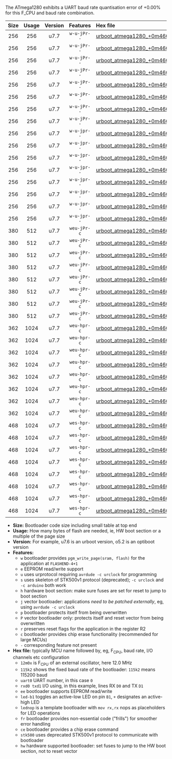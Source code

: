 The ATmega1280 exhibits a UART baud rate quantisation error of +0.00% for this F_CPU and baud rate combination.

|Size|Usage|Version|Features|Hex file|
|:-:|:-:|:-:|:-:|:--|
|256|256|u7.7|`w-u-jPr--`|[urboot_atmega1280_+0m4608x_++19k2_uart0_rxe0_txe1_led+b7.hex](https://raw.githubusercontent.com/stefanrueger/urboot.hex/main/mcus/atmega1280/external_oscillator/fcpu_+0m4608x/br_++19k2/urboot_atmega1280_+0m4608x_++19k2_uart0_rxe0_txe1_led+b7.hex)|
|256|256|u7.7|`w-u-jPr--`|[urboot_atmega1280_+0m4608x_++19k2_uart0_rxe0_txe1_lednop.hex](https://raw.githubusercontent.com/stefanrueger/urboot.hex/main/mcus/atmega1280/external_oscillator/fcpu_+0m4608x/br_++19k2/urboot_atmega1280_+0m4608x_++19k2_uart0_rxe0_txe1_lednop.hex)|
|256|256|u7.7|`w-u-jPr--`|[urboot_atmega1280_+0m4608x_++19k2_uart1_rxd2_txd3_led+b7.hex](https://raw.githubusercontent.com/stefanrueger/urboot.hex/main/mcus/atmega1280/external_oscillator/fcpu_+0m4608x/br_++19k2/urboot_atmega1280_+0m4608x_++19k2_uart1_rxd2_txd3_led+b7.hex)|
|256|256|u7.7|`w-u-jPr--`|[urboot_atmega1280_+0m4608x_++19k2_uart1_rxd2_txd3_lednop.hex](https://raw.githubusercontent.com/stefanrueger/urboot.hex/main/mcus/atmega1280/external_oscillator/fcpu_+0m4608x/br_++19k2/urboot_atmega1280_+0m4608x_++19k2_uart1_rxd2_txd3_lednop.hex)|
|256|256|u7.7|`w-u-jPr--`|[urboot_atmega1280_+0m4608x_++19k2_uart2_rxh0_txh1_led+b7.hex](https://raw.githubusercontent.com/stefanrueger/urboot.hex/main/mcus/atmega1280/external_oscillator/fcpu_+0m4608x/br_++19k2/urboot_atmega1280_+0m4608x_++19k2_uart2_rxh0_txh1_led+b7.hex)|
|256|256|u7.7|`w-u-jPr--`|[urboot_atmega1280_+0m4608x_++19k2_uart2_rxh0_txh1_lednop.hex](https://raw.githubusercontent.com/stefanrueger/urboot.hex/main/mcus/atmega1280/external_oscillator/fcpu_+0m4608x/br_++19k2/urboot_atmega1280_+0m4608x_++19k2_uart2_rxh0_txh1_lednop.hex)|
|256|256|u7.7|`w-u-jPr--`|[urboot_atmega1280_+0m4608x_++19k2_uart3_rxj0_txj1_led+b7.hex](https://raw.githubusercontent.com/stefanrueger/urboot.hex/main/mcus/atmega1280/external_oscillator/fcpu_+0m4608x/br_++19k2/urboot_atmega1280_+0m4608x_++19k2_uart3_rxj0_txj1_led+b7.hex)|
|256|256|u7.7|`w-u-jPr--`|[urboot_atmega1280_+0m4608x_++19k2_uart3_rxj0_txj1_lednop.hex](https://raw.githubusercontent.com/stefanrueger/urboot.hex/main/mcus/atmega1280/external_oscillator/fcpu_+0m4608x/br_++19k2/urboot_atmega1280_+0m4608x_++19k2_uart3_rxj0_txj1_lednop.hex)|
|256|256|u7.7|`w-u-jpr--`|[urboot_atmega1280_+0m4608x_++19k2_uart0_rxe0_txe1_led+b7_fr.hex](https://raw.githubusercontent.com/stefanrueger/urboot.hex/main/mcus/atmega1280/external_oscillator/fcpu_+0m4608x/br_++19k2/urboot_atmega1280_+0m4608x_++19k2_uart0_rxe0_txe1_led+b7_fr.hex)|
|256|256|u7.7|`w-u-jpr--`|[urboot_atmega1280_+0m4608x_++19k2_uart0_rxe0_txe1_lednop_fr.hex](https://raw.githubusercontent.com/stefanrueger/urboot.hex/main/mcus/atmega1280/external_oscillator/fcpu_+0m4608x/br_++19k2/urboot_atmega1280_+0m4608x_++19k2_uart0_rxe0_txe1_lednop_fr.hex)|
|256|256|u7.7|`w-u-jpr--`|[urboot_atmega1280_+0m4608x_++19k2_uart1_rxd2_txd3_led+b7_fr.hex](https://raw.githubusercontent.com/stefanrueger/urboot.hex/main/mcus/atmega1280/external_oscillator/fcpu_+0m4608x/br_++19k2/urboot_atmega1280_+0m4608x_++19k2_uart1_rxd2_txd3_led+b7_fr.hex)|
|256|256|u7.7|`w-u-jpr--`|[urboot_atmega1280_+0m4608x_++19k2_uart1_rxd2_txd3_lednop_fr.hex](https://raw.githubusercontent.com/stefanrueger/urboot.hex/main/mcus/atmega1280/external_oscillator/fcpu_+0m4608x/br_++19k2/urboot_atmega1280_+0m4608x_++19k2_uart1_rxd2_txd3_lednop_fr.hex)|
|256|256|u7.7|`w-u-jpr--`|[urboot_atmega1280_+0m4608x_++19k2_uart2_rxh0_txh1_led+b7_fr.hex](https://raw.githubusercontent.com/stefanrueger/urboot.hex/main/mcus/atmega1280/external_oscillator/fcpu_+0m4608x/br_++19k2/urboot_atmega1280_+0m4608x_++19k2_uart2_rxh0_txh1_led+b7_fr.hex)|
|256|256|u7.7|`w-u-jpr--`|[urboot_atmega1280_+0m4608x_++19k2_uart2_rxh0_txh1_lednop_fr.hex](https://raw.githubusercontent.com/stefanrueger/urboot.hex/main/mcus/atmega1280/external_oscillator/fcpu_+0m4608x/br_++19k2/urboot_atmega1280_+0m4608x_++19k2_uart2_rxh0_txh1_lednop_fr.hex)|
|256|256|u7.7|`w-u-jpr--`|[urboot_atmega1280_+0m4608x_++19k2_uart3_rxj0_txj1_led+b7_fr.hex](https://raw.githubusercontent.com/stefanrueger/urboot.hex/main/mcus/atmega1280/external_oscillator/fcpu_+0m4608x/br_++19k2/urboot_atmega1280_+0m4608x_++19k2_uart3_rxj0_txj1_led+b7_fr.hex)|
|256|256|u7.7|`w-u-jpr--`|[urboot_atmega1280_+0m4608x_++19k2_uart3_rxj0_txj1_lednop_fr.hex](https://raw.githubusercontent.com/stefanrueger/urboot.hex/main/mcus/atmega1280/external_oscillator/fcpu_+0m4608x/br_++19k2/urboot_atmega1280_+0m4608x_++19k2_uart3_rxj0_txj1_lednop_fr.hex)|
|380|512|u7.7|`weu-jPr-c`|[urboot_atmega1280_+0m4608x_++19k2_uart0_rxe0_txe1_ee_led+b7_fr_ce.hex](https://raw.githubusercontent.com/stefanrueger/urboot.hex/main/mcus/atmega1280/external_oscillator/fcpu_+0m4608x/br_++19k2/urboot_atmega1280_+0m4608x_++19k2_uart0_rxe0_txe1_ee_led+b7_fr_ce.hex)|
|380|512|u7.7|`weu-jPr-c`|[urboot_atmega1280_+0m4608x_++19k2_uart0_rxe0_txe1_ee_lednop_fr_ce.hex](https://raw.githubusercontent.com/stefanrueger/urboot.hex/main/mcus/atmega1280/external_oscillator/fcpu_+0m4608x/br_++19k2/urboot_atmega1280_+0m4608x_++19k2_uart0_rxe0_txe1_ee_lednop_fr_ce.hex)|
|380|512|u7.7|`weu-jPr-c`|[urboot_atmega1280_+0m4608x_++19k2_uart1_rxd2_txd3_ee_led+b7_fr_ce.hex](https://raw.githubusercontent.com/stefanrueger/urboot.hex/main/mcus/atmega1280/external_oscillator/fcpu_+0m4608x/br_++19k2/urboot_atmega1280_+0m4608x_++19k2_uart1_rxd2_txd3_ee_led+b7_fr_ce.hex)|
|380|512|u7.7|`weu-jPr-c`|[urboot_atmega1280_+0m4608x_++19k2_uart1_rxd2_txd3_ee_lednop_fr_ce.hex](https://raw.githubusercontent.com/stefanrueger/urboot.hex/main/mcus/atmega1280/external_oscillator/fcpu_+0m4608x/br_++19k2/urboot_atmega1280_+0m4608x_++19k2_uart1_rxd2_txd3_ee_lednop_fr_ce.hex)|
|380|512|u7.7|`weu-jPr-c`|[urboot_atmega1280_+0m4608x_++19k2_uart2_rxh0_txh1_ee_led+b7_fr_ce.hex](https://raw.githubusercontent.com/stefanrueger/urboot.hex/main/mcus/atmega1280/external_oscillator/fcpu_+0m4608x/br_++19k2/urboot_atmega1280_+0m4608x_++19k2_uart2_rxh0_txh1_ee_led+b7_fr_ce.hex)|
|380|512|u7.7|`weu-jPr-c`|[urboot_atmega1280_+0m4608x_++19k2_uart2_rxh0_txh1_ee_lednop_fr_ce.hex](https://raw.githubusercontent.com/stefanrueger/urboot.hex/main/mcus/atmega1280/external_oscillator/fcpu_+0m4608x/br_++19k2/urboot_atmega1280_+0m4608x_++19k2_uart2_rxh0_txh1_ee_lednop_fr_ce.hex)|
|380|512|u7.7|`weu-jPr-c`|[urboot_atmega1280_+0m4608x_++19k2_uart3_rxj0_txj1_ee_led+b7_fr_ce.hex](https://raw.githubusercontent.com/stefanrueger/urboot.hex/main/mcus/atmega1280/external_oscillator/fcpu_+0m4608x/br_++19k2/urboot_atmega1280_+0m4608x_++19k2_uart3_rxj0_txj1_ee_led+b7_fr_ce.hex)|
|380|512|u7.7|`weu-jPr-c`|[urboot_atmega1280_+0m4608x_++19k2_uart3_rxj0_txj1_ee_lednop_fr_ce.hex](https://raw.githubusercontent.com/stefanrueger/urboot.hex/main/mcus/atmega1280/external_oscillator/fcpu_+0m4608x/br_++19k2/urboot_atmega1280_+0m4608x_++19k2_uart3_rxj0_txj1_ee_lednop_fr_ce.hex)|
|362|1024|u7.7|`weu-hpr-c`|[urboot_atmega1280_+0m4608x_++19k2_uart0_rxe0_txe1_ee_led+b7_fr_ce_hw.hex](https://raw.githubusercontent.com/stefanrueger/urboot.hex/main/mcus/atmega1280/external_oscillator/fcpu_+0m4608x/br_++19k2/urboot_atmega1280_+0m4608x_++19k2_uart0_rxe0_txe1_ee_led+b7_fr_ce_hw.hex)|
|362|1024|u7.7|`weu-hpr-c`|[urboot_atmega1280_+0m4608x_++19k2_uart0_rxe0_txe1_ee_lednop_fr_ce_hw.hex](https://raw.githubusercontent.com/stefanrueger/urboot.hex/main/mcus/atmega1280/external_oscillator/fcpu_+0m4608x/br_++19k2/urboot_atmega1280_+0m4608x_++19k2_uart0_rxe0_txe1_ee_lednop_fr_ce_hw.hex)|
|362|1024|u7.7|`weu-hpr-c`|[urboot_atmega1280_+0m4608x_++19k2_uart1_rxd2_txd3_ee_led+b7_fr_ce_hw.hex](https://raw.githubusercontent.com/stefanrueger/urboot.hex/main/mcus/atmega1280/external_oscillator/fcpu_+0m4608x/br_++19k2/urboot_atmega1280_+0m4608x_++19k2_uart1_rxd2_txd3_ee_led+b7_fr_ce_hw.hex)|
|362|1024|u7.7|`weu-hpr-c`|[urboot_atmega1280_+0m4608x_++19k2_uart1_rxd2_txd3_ee_lednop_fr_ce_hw.hex](https://raw.githubusercontent.com/stefanrueger/urboot.hex/main/mcus/atmega1280/external_oscillator/fcpu_+0m4608x/br_++19k2/urboot_atmega1280_+0m4608x_++19k2_uart1_rxd2_txd3_ee_lednop_fr_ce_hw.hex)|
|362|1024|u7.7|`weu-hpr-c`|[urboot_atmega1280_+0m4608x_++19k2_uart2_rxh0_txh1_ee_led+b7_fr_ce_hw.hex](https://raw.githubusercontent.com/stefanrueger/urboot.hex/main/mcus/atmega1280/external_oscillator/fcpu_+0m4608x/br_++19k2/urboot_atmega1280_+0m4608x_++19k2_uart2_rxh0_txh1_ee_led+b7_fr_ce_hw.hex)|
|362|1024|u7.7|`weu-hpr-c`|[urboot_atmega1280_+0m4608x_++19k2_uart2_rxh0_txh1_ee_lednop_fr_ce_hw.hex](https://raw.githubusercontent.com/stefanrueger/urboot.hex/main/mcus/atmega1280/external_oscillator/fcpu_+0m4608x/br_++19k2/urboot_atmega1280_+0m4608x_++19k2_uart2_rxh0_txh1_ee_lednop_fr_ce_hw.hex)|
|362|1024|u7.7|`weu-hpr-c`|[urboot_atmega1280_+0m4608x_++19k2_uart3_rxj0_txj1_ee_led+b7_fr_ce_hw.hex](https://raw.githubusercontent.com/stefanrueger/urboot.hex/main/mcus/atmega1280/external_oscillator/fcpu_+0m4608x/br_++19k2/urboot_atmega1280_+0m4608x_++19k2_uart3_rxj0_txj1_ee_led+b7_fr_ce_hw.hex)|
|362|1024|u7.7|`weu-hpr-c`|[urboot_atmega1280_+0m4608x_++19k2_uart3_rxj0_txj1_ee_lednop_fr_ce_hw.hex](https://raw.githubusercontent.com/stefanrueger/urboot.hex/main/mcus/atmega1280/external_oscillator/fcpu_+0m4608x/br_++19k2/urboot_atmega1280_+0m4608x_++19k2_uart3_rxj0_txj1_ee_lednop_fr_ce_hw.hex)|
|468|1024|u7.7|`wes-hpr-c`|[urboot_atmega1280_+0m4608x_++19k2_uart0_rxe0_txe1_ee_led+b7_fr_ce_stk500_hw.hex](https://raw.githubusercontent.com/stefanrueger/urboot.hex/main/mcus/atmega1280/external_oscillator/fcpu_+0m4608x/br_++19k2/urboot_atmega1280_+0m4608x_++19k2_uart0_rxe0_txe1_ee_led+b7_fr_ce_stk500_hw.hex)|
|468|1024|u7.7|`wes-hpr-c`|[urboot_atmega1280_+0m4608x_++19k2_uart0_rxe0_txe1_ee_lednop_fr_ce_stk500_hw.hex](https://raw.githubusercontent.com/stefanrueger/urboot.hex/main/mcus/atmega1280/external_oscillator/fcpu_+0m4608x/br_++19k2/urboot_atmega1280_+0m4608x_++19k2_uart0_rxe0_txe1_ee_lednop_fr_ce_stk500_hw.hex)|
|468|1024|u7.7|`wes-hpr-c`|[urboot_atmega1280_+0m4608x_++19k2_uart1_rxd2_txd3_ee_led+b7_fr_ce_stk500_hw.hex](https://raw.githubusercontent.com/stefanrueger/urboot.hex/main/mcus/atmega1280/external_oscillator/fcpu_+0m4608x/br_++19k2/urboot_atmega1280_+0m4608x_++19k2_uart1_rxd2_txd3_ee_led+b7_fr_ce_stk500_hw.hex)|
|468|1024|u7.7|`wes-hpr-c`|[urboot_atmega1280_+0m4608x_++19k2_uart1_rxd2_txd3_ee_lednop_fr_ce_stk500_hw.hex](https://raw.githubusercontent.com/stefanrueger/urboot.hex/main/mcus/atmega1280/external_oscillator/fcpu_+0m4608x/br_++19k2/urboot_atmega1280_+0m4608x_++19k2_uart1_rxd2_txd3_ee_lednop_fr_ce_stk500_hw.hex)|
|468|1024|u7.7|`wes-hpr-c`|[urboot_atmega1280_+0m4608x_++19k2_uart2_rxh0_txh1_ee_led+b7_fr_ce_stk500_hw.hex](https://raw.githubusercontent.com/stefanrueger/urboot.hex/main/mcus/atmega1280/external_oscillator/fcpu_+0m4608x/br_++19k2/urboot_atmega1280_+0m4608x_++19k2_uart2_rxh0_txh1_ee_led+b7_fr_ce_stk500_hw.hex)|
|468|1024|u7.7|`wes-hpr-c`|[urboot_atmega1280_+0m4608x_++19k2_uart2_rxh0_txh1_ee_lednop_fr_ce_stk500_hw.hex](https://raw.githubusercontent.com/stefanrueger/urboot.hex/main/mcus/atmega1280/external_oscillator/fcpu_+0m4608x/br_++19k2/urboot_atmega1280_+0m4608x_++19k2_uart2_rxh0_txh1_ee_lednop_fr_ce_stk500_hw.hex)|
|468|1024|u7.7|`wes-hpr-c`|[urboot_atmega1280_+0m4608x_++19k2_uart3_rxj0_txj1_ee_led+b7_fr_ce_stk500_hw.hex](https://raw.githubusercontent.com/stefanrueger/urboot.hex/main/mcus/atmega1280/external_oscillator/fcpu_+0m4608x/br_++19k2/urboot_atmega1280_+0m4608x_++19k2_uart3_rxj0_txj1_ee_led+b7_fr_ce_stk500_hw.hex)|
|468|1024|u7.7|`wes-hpr-c`|[urboot_atmega1280_+0m4608x_++19k2_uart3_rxj0_txj1_ee_lednop_fr_ce_stk500_hw.hex](https://raw.githubusercontent.com/stefanrueger/urboot.hex/main/mcus/atmega1280/external_oscillator/fcpu_+0m4608x/br_++19k2/urboot_atmega1280_+0m4608x_++19k2_uart3_rxj0_txj1_ee_lednop_fr_ce_stk500_hw.hex)|

- **Size:** Bootloader code size including small table at top end
- **Usage:** How many bytes of flash are needed, ie, HW boot section or a multiple of the page size
- **Version:** For example, u7.6 is an urboot version, o5.2 is an optiboot version
- **Features:**
  + `w` bootloader provides `pgm_write_page(sram, flash)` for the application at `FLASHEND-4+1`
  + `e` EEPROM read/write support
  + `u` uses urprotocol requiring `avrdude -c urclock` for programming
  + `s` uses skeleton of STK500v1 protocol (deprecated); `-c urclock` and `-c arduino` both work
  + `h` hardware boot section: make sure fuses are set for reset to jump to boot section
  + `j` vector bootloader: applications *need to be patched externally*, eg, using `avrdude -c urclock`
  + `p` bootloader protects itself from being overwritten
  + `P` vector bootloader only: protects itself and reset vector from being overwritten
  + `r` preserves reset flags for the application in the register R2
  + `c` bootloader provides chip erase functionality (recommended for large MCUs)
  + `-` corresponding feature not present
- **Hex file:** typically MCU name followed by, eg, F<sub>CPU</sub>, baud rate, I/O channels etc configuration
  + `12m0x` is F<sub>CPU</sub> of an external oscillator, here 12.0 MHz
  + `115k2` shows the fixed baud rate of the bootloader: `115k2` means 115200 baud
  + `uart0` UART number, in this case `0`
  + `rxd0 txd1` I/O using, in this example, lines RX `D0` and TX `D1`
  + `ee` bootloader supports EEPROM read/write
  + `led-b1` toggles an active-low LED on pin `B1`, `+` designates an active-high LED
  + `lednop` is a template bootloader with `mov rx,rx` nops as placeholders for LED operations
  + `fr` bootloader provides non-essential code ("frills") for smoother error handling
  + `ce` bootloader provides a chip erase command
  + `stk500` uses deprecated STK500v1 protocol to communicate with bootloader
  + `hw` hardware supported bootloader: set fuses to jump to the HW boot section, not to reset vector
